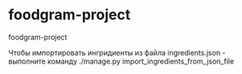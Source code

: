 # foodgram-project
foodgram-project


Чтобы импортировать ингридиенты из файла ingredients.json - выполните команду
./manage.py import_ingredients_from_json_file